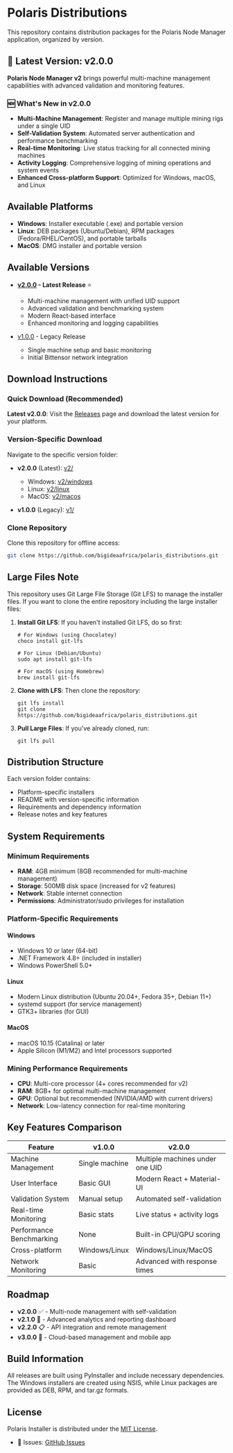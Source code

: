 # Polaris Distributions

This repository contains distribution packages for the Polaris Node Manager application, organized by version.

## 🚀 Latest Version: v2.0.0

**Polaris Node Manager v2** brings powerful multi-machine management capabilities with advanced validation and monitoring features.

### 🆕 What's New in v2.0.0
- **Multi-Machine Management**: Register and manage multiple mining rigs under a single UID
- **Self-Validation System**: Automated server authentication and performance benchmarking
- **Real-time Monitoring**: Live status tracking for all connected mining machines
- **Activity Logging**: Comprehensive logging of mining operations and system events
- **Enhanced Cross-platform Support**: Optimized for Windows, macOS, and Linux

## Available Platforms

- **Windows**: Installer executable (.exe) and portable version
- **Linux**: DEB packages (Ubuntu/Debian), RPM packages (Fedora/RHEL/CentOS), and portable tarballs
- **MacOS**: DMG installer and portable version

## Available Versions

- **[v2.0.0](./v2/) - Latest Release** ⭐
  - Multi-machine management with unified UID support
  - Advanced validation and benchmarking system
  - Modern React-based interface
  - Enhanced monitoring and logging capabilities

- [v1.0.0](./v1/) - Legacy Release
  - Single machine setup and basic monitoring
  - Initial Bittensor network integration

## Download Instructions

### Quick Download (Recommended)

**Latest v2.0.0**: Visit the [Releases](https://github.com/bigideaafrica/polaris_distributions/releases) page and download the latest version for your platform.

### Version-Specific Download

Navigate to the specific version folder:
- **v2.0.0** (Latest): [v2/](./v2/)
  - Windows: [v2/windows](./v2/windows/)
  - Linux: [v2/linux](./v2/linux/)
  - MacOS: [v2/macos](./v2/macos/)

- **v1.0.0** (Legacy): [v1/](./v1/)

### Clone Repository

Clone this repository for offline access:
```bash
git clone https://github.com/bigideaafrica/polaris_distributions.git
```

## Large Files Note

This repository uses Git Large File Storage (Git LFS) to manage the installer files. If you want to clone the entire repository including the large installer files:

1. **Install Git LFS**: If you haven't installed Git LFS, do so first:
   ```
   # For Windows (using Chocolatey)
   choco install git-lfs
   
   # For Linux (Debian/Ubuntu)
   sudo apt install git-lfs
   
   # For macOS (using Homebrew)
   brew install git-lfs
   ```

2. **Clone with LFS**: Then clone the repository:
   ```
   git lfs install
   git clone https://github.com/bigideaafrica/polaris_distributions.git
   ```

3. **Pull Large Files**: If you've already cloned, run:
   ```
   git lfs pull
   ```

## Distribution Structure

Each version folder contains:
- Platform-specific installers
- README with version-specific information
- Requirements and dependency information
- Release notes and key features

## System Requirements

### Minimum Requirements
- **RAM**: 4GB minimum (8GB recommended for multi-machine management)
- **Storage**: 500MB disk space (increased for v2 features)
- **Network**: Stable internet connection
- **Permissions**: Administrator/sudo privileges for installation

### Platform-Specific Requirements

#### Windows
- Windows 10 or later (64-bit)
- .NET Framework 4.8+ (included in installer)
- Windows PowerShell 5.0+

#### Linux
- Modern Linux distribution (Ubuntu 20.04+, Fedora 35+, Debian 11+)
- systemd support (for service management)
- GTK3+ libraries (for GUI)

#### MacOS
- macOS 10.15 (Catalina) or later
- Apple Silicon (M1/M2) and Intel processors supported

### Mining Performance Requirements
- **CPU**: Multi-core processor (4+ cores recommended for v2)
- **RAM**: 8GB+ for optimal multi-machine management
- **GPU**: Optional but recommended (NVIDIA/AMD with current drivers)
- **Network**: Low-latency connection for real-time monitoring

## Key Features Comparison

| Feature | v1.0.0 | v2.0.0 |
|---------|--------|--------|
| Machine Management | Single machine | Multiple machines under one UID |
| User Interface | Basic GUI | Modern React + Material-UI |
| Validation System | Manual setup | Automated self-validation |
| Real-time Monitoring | Basic stats | Live status + activity logs |
| Performance Benchmarking | None | Built-in CPU/GPU scoring |
| Cross-platform | Windows/Linux | Windows/Linux/MacOS |
| Network Monitoring | Basic | Advanced with response times |

## Roadmap

- **v2.0.0** ✅ - Multi-node management with self-validation
- **v2.1.0** 🔄 - Advanced analytics and reporting dashboard
- **v2.2.0** 📋 - API integration and remote management
- **v3.0.0** 🚀 - Cloud-based management and mobile app

## Build Information

All releases are built using PyInstaller and include necessary dependencies. The Windows installers are created using NSIS, while Linux packages are provided as DEB, RPM, and tar.gz formats.

## License

Polaris Installer is distributed under the [MIT License](https://opensource.org/licenses/MIT).

- 🐛 Issues: [GitHub Issues](https://github.com/bigideaafrica/polaris_distributions/issues) 
